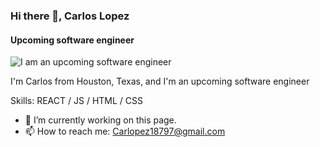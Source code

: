 ### Hi there 👋, Carlos Lopez
#### Upcoming software engineer
![I am an upcoming software engineer](https://pbs.twimg.com/profile_banners/3338455160/1706239703/1500x500)

I'm Carlos from Houston, Texas, and I'm an upcoming software engineer

Skills: REACT / JS / HTML / CSS

- 🔭 I’m currently working on this page. 
- 📫 How to reach me: Carlopez18797@gmail.com 
